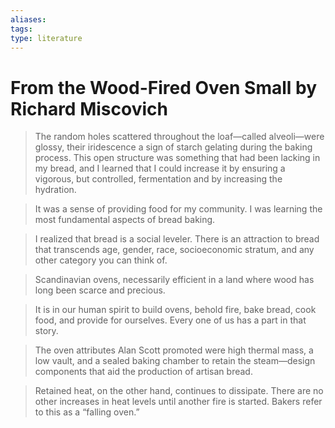```yaml
---
aliases: 
tags: 
type: literature
---
```


# From the Wood-Fired Oven Small by Richard Miscovich

> The random holes scattered throughout the loaf—called alveoli—were glossy, their iridescence a sign of starch gelating during the baking process. This open structure was something that had been lacking in my bread, and I learned that I could increase it by ensuring a vigorous, but controlled, fermentation and by increasing the hydration.

> It was a sense of providing food for my community. I was learning the most fundamental aspects of bread baking.

> I realized that bread is a social leveler. There is an attraction to bread that transcends age, gender, race, socioeconomic stratum, and any other category you can think of.

> Scandinavian ovens, necessarily efficient in a land where wood has long been scarce and precious.

> It is in our human spirit to build ovens, behold fire, bake bread, cook food, and provide for ourselves. Every one of us has a part in that story.

> The oven attributes Alan Scott promoted were high thermal mass, a low vault, and a sealed baking chamber to retain the steam—design components that aid the production of artisan bread.

> Retained heat, on the other hand, continues to dissipate. There are no other increases in heat levels until another fire is started. Bakers refer to this as a “falling oven.”